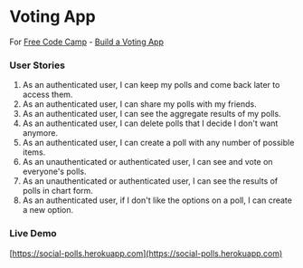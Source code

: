 # Voting App


For [Free Code Camp](http://freecodecamp.com) - [Build a Voting App](https://www.freecodecamp.com/challenges/build-a-voting-app)


### User Stories

1. As an authenticated user, I can keep my polls and come back later to access them.
2. As an authenticated user, I can share my polls with my friends.
3. As an authenticated user, I can see the aggregate results of my polls.
4. As an authenticated user, I can delete polls that I decide I don't want anymore.
5. As an authenticated user, I can create a poll with any number of possible items.
6. As an unauthenticated or authenticated user, I can see and vote on everyone's polls.
7. As an unauthenticated or authenticated user, I can see the results of polls in chart form.
8. As an authenticated user, if I don't like the options on a poll, I can create a new option.


### Live Demo
[https://social-polls.herokuapp.com](https://social-polls.herokuapp.com)